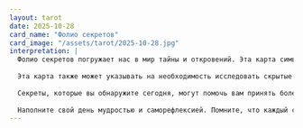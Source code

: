 ```yaml
---
layout: tarot
date: 2025-10-28
card_name: "Фолио секретов"
card_image: "/assets/tarot/2025-10-28.jpg"
interpretation: |
  Фолио секретов погружает нас в мир тайны и откровений. Эта карта символизирует необъятные знания и информацию, которые ждут, чтобы быть раскрытыми. Сегодняшний день может стать для вас временем глубоких открытий. Возможно, вы получите важные сведения, которые перевернут ваше представление о текущей ситуации. Позвольте себе быть открытым для новых идей и внезапных инсайтов.
  
  Эта карта также может указывать на необходимость исследовать скрытые аспекты вашей жизни или отношений. Будьте внимательны к тому, что остаётся несказанным, понаблюдайте за тем, что может являться скрываемыми желаниями или страхами. Подумайте о том, насколько вы готовы принимать откровения, которые могут вывести на новые уровни понимания.
  
  Секреты, которые вы обнаружите сегодня, могут помочь вам принять более обоснованные решения в личной жизни или на работе. Вселенная может прислать вам подсказки, которые вы сможете прочитать между строк. Постарайтесь вести дневник, куда вы сможете записывать свои мысли и переживания — это поможет вам прояснить свои чувства и открыть новые горизонты.
  
  Наполните свой день мудростью и саморефлексией. Помните, что каждый секрет, который вы раскрываете, делает вас сильнее и ближе к себе.
---
```

